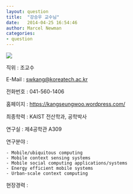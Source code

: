 ```yaml
---
layout: question
title:  "강승우 교수님"
date:   2014-04-25 16:54:46
author: Marcel Newman
categories:
- question
---
```

<img src="https://lh3.googleusercontent.com/Lua-n4ssRqVlJM_np6LFcNYW0xw_s1DfGoWzW5cfRQ=w200-h240-p-no">

직위 : 조교수

E-Mail : swkang@koreatech.ac.kr

전화번호 : 041-560-1406

홈페이지 : https://kangseungwoo.wordpress.com/

최종학력 : KAIST 전산학과, 공학박사

연구실 : 제4공학관 A309

연구분야 : 

	- Mobile/ubiquitous computing
	- Mobile context sensing systems
	- Mobile social computing applications/systems
	- Energy efficient mobile systems
	- Urban-scale context computing


현장경력 : 
 
